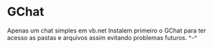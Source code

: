 # GChat
Apenas um chat simples em vb.net
Instalem primeiro o GChat para ter acesso as pastas e arquivos assim evitando problemas futuros. ^-^
